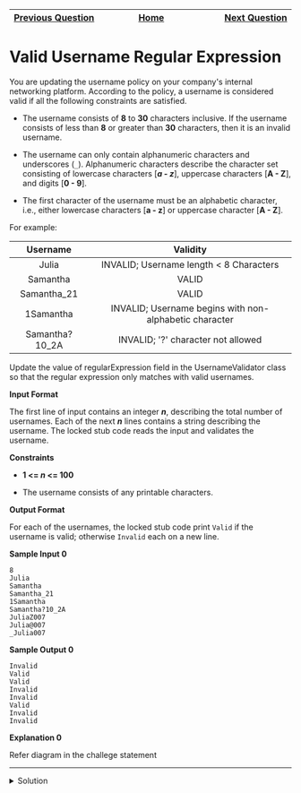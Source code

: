 | <img width=1000>[Previous Question](https://github.com/Kevin-Lago/java-hackerrank-solutions/tree/main/src/strings/java_regex_2_duplicate_words)</img> | <img width=1000>[Home](https://github.com/Kevin-Lago/java-hackerrank-solutions)</img> | <img width=1000>[Next Question](https://github.com/Kevin-Lago/java-hackerrank-solutions/tree/main/src/strings/tag_content_extractor)</img> |
|:---|:---:|---:|

# Valid Username Regular Expression

You are updating the username policy on your company's internal networking platform. According to the policy, a username is considered valid if all the following constraints are satisfied.

- The username consists of __8__ to __30__ characters inclusive. If the username consists of less than __8__ or greater than __30__ characters, then it is an invalid username.

- The username can only contain alphanumeric characters and underscores (```_```). Alphanumeric characters describe the character set consisting of lowercase characters [___a - z___], uppercase characters [__A - Z__], and digits [__0 - 9__].

- The first character of the username must be an alphabetic character, i.e., either lowercase characters [__a - z__] or uppercase character [__A - Z__].

For example:

| Username | Validity |
|:--------:|:--------:|
| Julia | INVALID; Username length < 8 Characters |
| Samantha | VALID |
| Samantha_21 | VALID |
| 1Samantha | INVALID; Username begins with non-alphabetic character |
| Samantha?10_2A | INVALID; '?' character not allowed |

Update the value of regularExpression field in the UsernameValidator class so that the regular expression only matches with valid usernames.

__Input Format__

The first line of input contains an integer ___n___, describing the total number of usernames. Each of the next ___n___ lines contains a string describing the username. The locked stub code reads the input and validates the username.

__Constraints__

- __1 <= _n_ <= 100__

- The username consists of any printable characters.

__Output Format__

For each of the usernames, the locked stub code print ```Valid``` if the username is valid; otherwise ```Invalid``` each on a new line.

__Sample Input 0__

```
8
Julia
Samantha
Samantha_21
1Samantha
Samantha?10_2A
JuliaZ007
Julia@007
_Julia007
```

__Sample Output 0__

```
Invalid
Valid
Valid
Invalid
Invalid
Valid
Invalid
Invalid
```

__Explanation 0__

Refer diagram in the challege statement

---

<details><summary>Solution</summary>
    
```java

```
</details>
